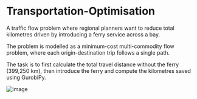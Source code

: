 # Transportation-Optimisation
A traffic flow problem where regional planners want to reduce total kilometres driven by introducing a ferry service across a bay.

The problem is modelled as a minimum-cost multi-commodity flow problem, where each origin-destination trip follows a single path.

The task is to first calculate the total travel distance without the ferry (399,250 km), then introduce the ferry and compute the kilometres saved using GurobiPy.

![image](https://github.com/user-attachments/assets/8724216d-9645-4770-a872-1af02ebc1c02)

